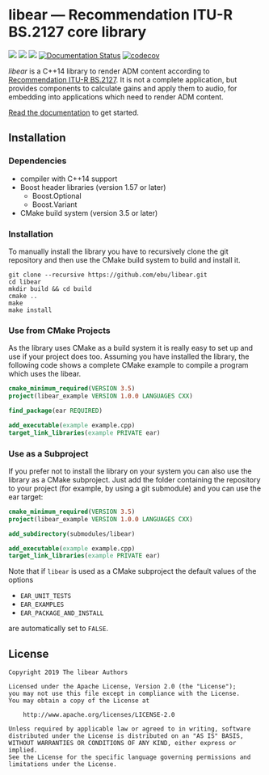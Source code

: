 # libear — Recommendation ITU-R BS.2127 core library

[![](https://github.com/ebu/libear/workflows/Linux/badge.svg)](https://github.com/ebu/libear/actions?workflow=Linux)
[![](https://github.com/ebu/libear/workflows/macOS/badge.svg)](https://github.com/ebu/libear/actions?workflow=macOS)
[![](https://github.com/ebu/libear/workflows/Windows/badge.svg)](https://github.com/ebu/libear/actions?workflow=Windows)
[![Documentation Status](https://readthedocs.org/projects/libear/badge/?version=latest)](https://libear.readthedocs.io/en/latest/?badge=latest)
[![codecov](https://codecov.io/gh/ebu/libear/branch/master/graph/badge.svg)](https://codecov.io/gh/ebu/libear)

*libear* is a C++14 library to render ADM content according to [Recommendation
ITU-R BS.2127](https://www.itu.int/rec/R-REC-BS.2127). It is not a complete
application, but provides components to calculate gains and apply them to
audio, for embedding into applications which need to render ADM content.

[Read the documentation](https://libear.readthedocs.io/en/latest/) to get
started.

## Installation

### Dependencies

  - compiler with C++14 support
  - Boost header libraries (version 1.57 or later)
      - Boost.Optional
      - Boost.Variant
  - CMake build system (version 3.5 or later)

### Installation

To manually install the library you have to recursively clone the git
repository and then use the CMake build system to build and install it.

``` shell
git clone --recursive https://github.com/ebu/libear.git
cd libear
mkdir build && cd build
cmake ..
make
make install
```

### Use from CMake Projects

As the library uses CMake as a build system it is really easy to set up
and use if your project does too. Assuming you have installed the
library, the following code shows a complete CMake example to compile a
program which uses the libear.

``` cmake
cmake_minimum_required(VERSION 3.5)
project(libear_example VERSION 1.0.0 LANGUAGES CXX)

find_package(ear REQUIRED)

add_executable(example example.cpp)
target_link_libraries(example PRIVATE ear)
```

### Use as a Subproject

If you prefer not to install the library on your system you can also use
the library as a CMake subproject. Just add the folder containing the
repository to your project (for example, by using a git submodule) and
you can use the ear target:

``` cmake
cmake_minimum_required(VERSION 3.5)
project(libear_example VERSION 1.0.0 LANGUAGES CXX)

add_subdirectory(submodules/libear)

add_executable(example example.cpp)
target_link_libraries(example PRIVATE ear)
```

Note that if `libear` is used as a CMake subproject the default values of the
options

  - `EAR_UNIT_TESTS`
  - `EAR_EXAMPLES`
  - `EAR_PACKAGE_AND_INSTALL`

are automatically set to `FALSE`.

## License

```
Copyright 2019 The libear Authors

Licensed under the Apache License, Version 2.0 (the "License");
you may not use this file except in compliance with the License.
You may obtain a copy of the License at

    http://www.apache.org/licenses/LICENSE-2.0

Unless required by applicable law or agreed to in writing, software
distributed under the License is distributed on an "AS IS" BASIS,
WITHOUT WARRANTIES OR CONDITIONS OF ANY KIND, either express or implied.
See the License for the specific language governing permissions and
limitations under the License.
```
